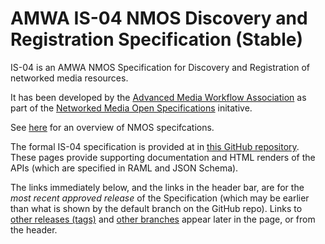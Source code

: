 # AMWA IS-04 NMOS Discovery and Registration Specification (Stable)

IS-04 is an AMWA NMOS Specification for Discovery and Registration of networked media resources.

It has been developed by the [Advanced Media Workflow Association](https://www.amwa.tv) as part of the [Networked Media Open Specifications](https://www.nmos.tv) initative.

See [here](https://amwa-tv.github.io/nmos) for an overview of NMOS specifcations.

The formal IS-04 specification is provided at in [this GitHub repository](https://github.com/AMWA-TV/nmos-discovery-registration/). These pages provide supporting documentation and HTML renders of the APIs (which are specified in RAML and JSON Schema).

The links immediately below, and the links in the header bar, are for the _most recent approved release_ of the Specification (which may be earlier than what is shown by the default branch on the GitHub repo). Links to [other releases (tags)](tags/) and [other branches](branches/) appear later in the page, or from the header.

